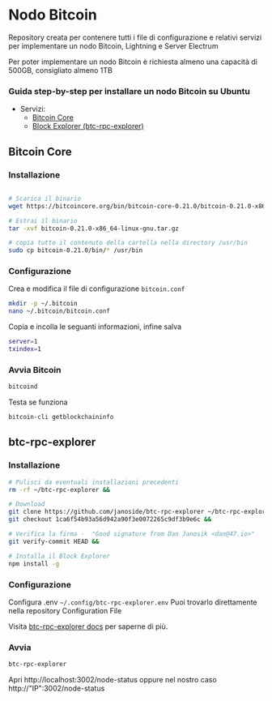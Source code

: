 # Nodo Bitcoin

Repository creata per contenere tutti i file di configurazione e relativi servizi per implementare un nodo Bitcoin, Lightning e Server Electrum

Per poter implementare un nodo Bitcoin è richiesta almeno una capacità di 500GB, consigliato almeno 1TB

### Guida step-by-step per installare un nodo Bitcoin su Ubuntu
* Servizi:
  * [Bitcoin Core](#bitcoin-core)
  * [Block Explorer (btc-rpc-explorer)](#btc-rpc-explorer)

## Bitcoin Core

### Installazione
```bash

# Scarica il binario
wget https://bitcoincore.org/bin/bitcoin-core-0.21.0/bitcoin-0.21.0-x86_64-linux-gnu.tar.gz

# Estrai il binario
tar -xvf bitcoin-0.21.0-x86_64-linux-gnu.tar.gz

# copia tutto il contenuto della cartella nella directory /usr/bin
sudo cp bitcoin-0.21.0/bin/* /usr/bin
```
### Configurazione
Crea e modifica il file di configurazione `bitcoin.conf`

```bash
mkdir -p ~/.bitcoin
nano ~/.bitcoin/bitcoin.conf
```
Copia e incolla le seguanti informazioni, infine salva
```bash
server=1
txindex=1
```

### Avvia Bitcoin
```bash
bitcoind
```

Testa se funziona
```bash
bitcoin-cli getblockchaininfo
```

## btc-rpc-explorer

### Installazione
```bash
# Pulisci da eventuali installazioni precedenti
rm -rf ~/btc-rpc-explorer &&

# Download
git clone https://github.com/janoside/btc-rpc-explorer ~/btc-rpc-explorer && cd ~/btc-rpc-explorer &&
git checkout 1ca6f54b93a56d942a90f3e0072265c9df3b9e6c &&

# Verifica la firma -  "Good signature from Dan Janosik <dan@47.io>"
git verify-commit HEAD &&

# Installa il Block Explorer
npm install -g
```

### Configurazione

Configura .env `~/.config/btc-rpc-explorer.env` 
Puoi trovarlo direttamente nella repository Configuration File 

Visita [btc-rpc-explorer docs](https://github.com/janoside/btc-rpc-explorer) per saperne di più.

### Avvia
```bash
btc-rpc-explorer
```

Apri http://localhost:3002/node-status oppure nel nostro caso http://"IP":3002/node-status
